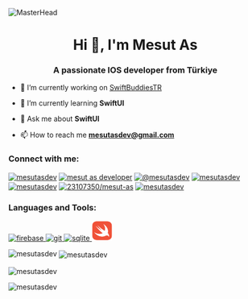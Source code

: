 
![MasterHead](https://media.licdn.com/dms/image/D4D16AQGkvEq4AXjQEw/profile-displaybackgroundimage-shrink_350_1400/0/1716844188326?e=1722470400&v=beta&t=rcjpAski-_7NfYyAIBk5aBawwgdsi46Rk8AVZWQocU8)

<h1 align="center">Hi 👋, I'm Mesut As</h1>
<h3 align="center">A passionate IOS developer from Türkiye</h3>

- 🔭 I’m currently working on [SwiftBuddiesTR](https://github.com/SwiftBuddiesTR)

- 🌱 I’m currently learning **SwiftUI**

- 💬 Ask me about **SwiftUI**

- 📫 How to reach me **mesutasdev@gmail.com**

<h3 align="left">Connect with me:</h3>
<p align="left">

<a href="https://linkedin.com/in/mesutasdev" target="blank"><img align="center" src="https://raw.githubusercontent.com/rahuldkjain/github-profile-readme-generator/master/src/images/icons/Social/linked-in-alt.svg" alt="mesutasdev" height="30" width="40" /></a>
<a href="https://www.youtube.com/@mesutasdev" target="blank"><img align="center" src="https://raw.githubusercontent.com/rahuldkjain/github-profile-readme-generator/master/src/images/icons/Social/youtube.svg" alt="mesut as developer" height="30" width="40" /></a>
<a href="https://medium.com/@mesutasdev" target="blank"><img align="center" src="https://raw.githubusercontent.com/rahuldkjain/github-profile-readme-generator/master/src/images/icons/Social/medium.svg" alt="@mesutasdev" height="30" width="40" /></a>
<a href="https://instagram.com/mesutasdev" target="blank"><img align="center" src="https://raw.githubusercontent.com/rahuldkjain/github-profile-readme-generator/master/src/images/icons/Social/instagram.svg" alt="mesutasdev" height="30" width="40" /></a>
<a href="https://twitter.com/mesutasdev" target="blank"><img align="center" src="https://raw.githubusercontent.com/rahuldkjain/github-profile-readme-generator/master/src/images/icons/Social/twitter.svg" alt="mesutasdev" height="30" width="40" /></a>
<a href="https://stackoverflow.com/users/23107350/mesut-as" target="blank"><img align="center" src="https://raw.githubusercontent.com/rahuldkjain/github-profile-readme-generator/master/src/images/icons/Social/stack-overflow.svg" alt="23107350/mesut-as" height="30" width="40" /></a>
<a href="https://dev.to/mesutasdev" target="blank"><img align="center" src="https://raw.githubusercontent.com/rahuldkjain/github-profile-readme-generator/master/src/images/icons/Social/devto.svg" alt="mesutasdev" height="30" width="40" /></a>

</p>

<h3 align="left">Languages and Tools:</h3>
<p align="left"> <a href="https://firebase.google.com/" target="_blank" rel="noreferrer"> <img src="https://www.vectorlogo.zone/logos/firebase/firebase-icon.svg" alt="firebase" width="40" height="40"/> </a> <a href="https://git-scm.com/" target="_blank" rel="noreferrer"> <img src="https://www.vectorlogo.zone/logos/git-scm/git-scm-icon.svg" alt="git" width="40" height="40"/> </a> <a href="https://www.sqlite.org/" target="_blank" rel="noreferrer"> <img src="https://www.vectorlogo.zone/logos/sqlite/sqlite-icon.svg" alt="sqlite" width="40" height="40"/> </a> <a href="https://developer.apple.com/swift/" target="_blank" rel="noreferrer"> <img src="https://raw.githubusercontent.com/devicons/devicon/master/icons/swift/swift-original.svg" alt="swift" width="40" height="40"/> </a> </p>

<p><img align="left" src="https://github-readme-stats.vercel.app/api/top-langs?username=mesutasdev&show_icons=true&locale=en&layout=compact" alt="mesutasdev" /></p>

<p>&nbsp;<img align="center" src="https://github-readme-stats.vercel.app/api?username=mesutasdev&show_icons=true&locale=en" alt="mesutasdev" /></p>

<p><img align="center" src="https://github-readme-streak-stats.herokuapp.com/?user=mesutasdev&" alt="mesutasdev" /></p>



<p align="left"> <img src="https://komarev.com/ghpvc/?username=mesutasdev&label=Profile%20views&color=0e75b6&style=flat" alt="mesutasdev" /> </p>
